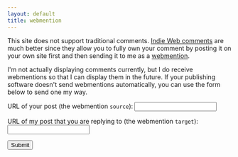 ```yaml
---
layout: default
title: webmention
---
```


This site does not support traditional comments.  [Indie Web comments][] are much better since they allow you to fully
own your comment by posting it on your own site first and then sending it to me as a [webmention][].

I'm not actually displaying comments currently, but I do receive webmentions so that I can display them in the future.
If your publishing software doesn't send webmentions automatically, you can use the form below to send one my way.

[Indie Web comments]: http://indiewebcamp.com/comment
[webmention]: http://indiewebcamp.com/webmention

<form id="webmention" method="POST">
  <p><label>URL of your post (the webmention <code>source</code>):
  <input type="url" name="source"></label></p>

  <p><label>URL of my post that you are replying to (the webmention <code>target</code>):
  <input type="url" name="target"></label></p>

  <p><input type="submit"><span class="response"></span></p>
</form>

<script src="{{ "/js/jquery-1.11.1.js" | prepend: site.baseurl }}"></script>
<script>
  $(function(){
    $('form#webmention').submit(function(event) {
      $.post(this.action, $(this).serialize(),
        function(data) {
          $('.response').addClass('success').text(data.message);
        }).fail(function(data) {
          message = data.responseJSON.message;
          $('.response').addClass('error').text("Error: " + message);
        });

      event.preventDefault();
    });
  });
</script>
